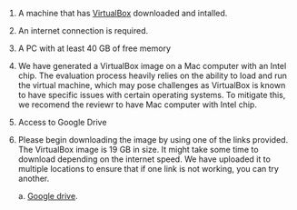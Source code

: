 
1. A machine that has [VirtualBox](https://www.virtualbox.org) downloaded and intalled. 
2. An internet connection is required. 
4. A PC with at least 40 GB of free memory
5. We have generated a VirtualBox image on a Mac computer with an Intel chip. The evaluation process heavily relies on the ability to load and run the virtual machine, which may pose challenges as VirtualBox is known to have specific issues with certain operating systems. To mitigate this, we recomend the reviewr to have Mac computer with Intel chip.   
6. Access to Google Drive
7. Please begin downloading the image by using one of the links provided. The VirtualBox image is 19 GB in size. It might take some time to download depending on the internet speed.
We have uploaded it to multiple locations to ensure that if one link is not working, you can try another. 
    
    a. [Google drive](https://drive.google.com/drive/folders/1X3zqSKwOnVuLm-qeAELszcEw6gYb9flX?usp=sharing). 
